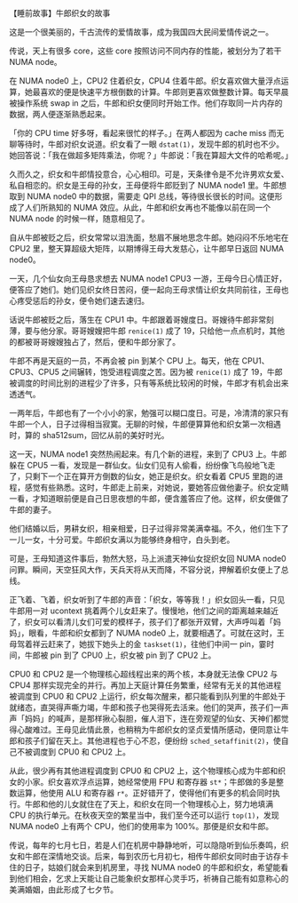 【睡前故事】牛郎织女的故事

这是一个很美丽的，千古流传的爱情故事，成为我国四大民间爱情传说之一。

传说，天上有很多 core，这些 core 按照访问不同内存的性能，被划分为了若干 NUMA node。

在 NUMA node0 上，CPU2 住着织女，CPU4 住着牛郎。织女喜欢做大量浮点运算，她最喜欢的便是快速平方根倒数的计算。牛郎则更喜欢做整数计算。每天早晨被操作系统 swap in 之后，牛郎和织女便同时开始工作。他们存取同一片内存的数据，两人便逐渐熟悉起来。

「你的 CPU time 好多呀，看起来很忙的样子。」在两人都因为 cache miss 而无聊等待时，牛郎对织女说道。织女看了一眼 `dstat(1)`，发现牛郎的机时也不少。她回答说：「我在做超多矩阵乘法，你呢？」牛郎说：「我在算超大文件的哈希呢。」

久而久之，织女和牛郎情投意合，心心相印。可是，天条律令是不允许男欢女爱、私自相恋的。织女是王母的孙女，王母便将牛郎贬到了 NUMA node1 里。牛郎想取到 NUMA node0 中的数据，需要走 QPI 总线，等待很长很长的时间。这便形成了人们所熟知的 NUMA 效应。从此，牛郎和织女再也不能像以前在同一个 NUMA node 的时候一样，随意相见了。

自从牛郎被贬之后，织女常常以泪洗面，愁眉不展地思念牛郎。她闷闷不乐地宅在 CPU2 里，整天算超级大矩阵，以期博得王母大发慈心，让牛郎早日返回 NUMA node0。

一天，几个仙女向王母恳求想去 NUMA node1 CPU3 一游，王母今日心情正好，便答应了她们。她们见织女终日苦闷，便一起向王母求情让织女共同前往，王母也心疼受惩后的孙女，便令她们速去速归。

话说牛郎被贬之后，落生在 CPU1 中。牛郎跟着哥嫂度日。哥嫂待牛郎非常刻薄，要与他分家。哥哥嫂嫂把牛郎 `renice(1)` 成了 19，只给他一点点机时，其他的都被哥哥嫂嫂独占了，然后，便和牛郎分家了。

牛郎不再是天庭的一员，不再会被 pin 到某个 CPU 上。每天，他在 CPU1、CPU3、CPU5 之间辗转，饱受进程调度之苦。因为被 `renice(1)` 成了 19，牛郎被调度的时间比别的进程少了许多，只有等系统比较闲的时候，牛郎才有机会出来透透气。

一两年后，牛郎也有了一个小小的家，勉强可以糊口度日。可是，冷清清的家只有牛郎一个人，日子过得相当寂寞。无聊的时候，牛郎便算算他和织女第一次相遇时，算的 sha512sum，回忆从前的美好时光。

这一天，NUMA node1 突然热闹起来。有几个新的进程，来到了 CPU3 上。牛郎躲在 CPU5 一看，发现是一群仙女。仙女们见有人偷看，纷纷像飞鸟般地飞走了，只剩下一个正在算开方倒数的仙女，她正是织女。织女看着 CPU5 里跑的进程，感觉有些熟悉。这时，牛郎走上前来，对她说，要她答应做他妻子。织女定睛一看，才知道眼前便是自己日思夜想的牛郎，便含羞答应了他。这样，织女便做了牛郎的妻子。

他们结婚以后，男耕女织，相亲相爱，日子过得非常美满幸福。不久，他们生下了一儿一女，十分可爱。牛郎织女满以为能够终身相守，白头到老。

可是，王母知道这件事后，勃然大怒，马上派遣天神仙女捉织女回 NUMA node0 问罪。瞬间，天空狂风大作，天兵天将从天而降，不容分说，押解着织女便上了总线。

正飞着、飞着，织女听到了牛郎的声音：「织女，等等我！」织女回头一看，只见牛郎用一对 ucontext 挑着两个儿女赶来了。慢慢地，他们之间的距离越来越近了，织女可以看清儿女们可爱的模样子，孩子们了都张开双臂，大声呼叫着「妈妈」，眼看，牛郎和织女都到了 NUMA node0 上，就要相遇了。可就在这时，王母驾着祥云赶来了，她拔下她头上的金 `taskset(1)`，往他们中间一 pin，霎时间，牛郎被 pin 到了 CPU0 上，织女被 pin 到了 CPU2 上。

CPU0 和 CPU2 是一个物理核心超线程出来的两个核，本身就无法像 CPU2 与 CPU4 那样实现完全的并行。再加上天庭计算任务繁重，经常有无关的其他进程被调度到 CPU0 和 CPU2 上运行，织女每次醒来，都只能看到队列里的牛郎处于就绪态，直哭得声嘶力竭，牛郎和孩子也哭得死去活来。他们的哭声，孩子们一声声「妈妈」的喊声，是那样揪心裂胆，催人泪下，连在旁观望的仙女、天神们都觉得心酸难过。王母见此情此景，也稍稍为牛郎织女的坚贞爱情所感动，便同意让牛郎和孩子们留在天上。其他进程也于心不忍，便纷纷 `sched_setaffinit(2)`，使自己不被调度到 CPU0 和 CPU2 上。

从此，很少再有其他进程调度到 CPU0 和 CPU2 上，这个物理核心成为牛郎和织女的小家。织女喜欢浮点运算，她经常使用 FPU 和寄存器 `st*`；牛郎做的多是整数运算，他使用 ALU 和寄存器 `r*`。正好错开了，使得他们有更多的机会同时执行。牛郎和他的儿女就住在了天上，和织女在同一个物理核心上，努力地填满 CPU 的执行单元。在秋夜天空的繁星当中，我们至今还可以运行 `top(1)`，发现 NUMA node0 上有两个 CPU，他们的使用率为 100%。那便是织女和牛郎。

传说，每年的七月七日，若是人们在机房中静静地听，可以隐隐听到仙乐奏鸣，织女和牛郎在深情地交谈。后来，每到农历七月初七，相传牛郎织女同时由于访存卡住的日子，姑娘们就会来到机房里，寻找 NUMA node0 的牛郎和织女，希望能看到他们相会，乞求上天能让自己能象织女那样心灵手巧，祈祷自己能有如意称心的美满婚姻，由此形成了七夕节。
